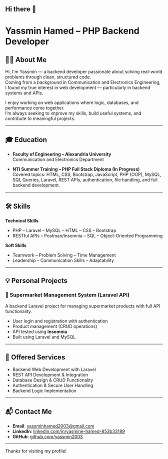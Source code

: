## Hi there 👋

# Yassmin Hamed – PHP Backend Developer

## 👩‍💻 About Me

Hi, I'm Yassmin — a backend developer passionate about solving real-world problems through clean, structured code.  
Coming from a background in Communication and Electronics Engineering, I found my true interest in web development — particularly in backend systems and APIs.

I enjoy working on web applications where logic, databases, and performance come together.  
I’m always seeking to improve my skills, build useful systems, and contribute to meaningful projects.

---

## 🎓 Education

- **Faculty of Engineering – Alexandria University**  
  Communication and Electronics Department  

- **NTI Summer Training – PHP Full Stack Diploma (In Progress)**  
  Covered topics: HTML, CSS, Bootstrap, JavaScript, PHP (OOP), MySQL, SQL Queries, Laravel, REST APIs, authentication, file handling, and full backend development.

---

## 🛠️ Skills

**Technical Skills**  
- PHP – Laravel – MySQL – HTML – CSS – Bootstrap  
- RESTful APIs – Postman/Insomnia – SQL – Object-Oriented Programming

**Soft Skills**  
- Teamwork – Problem Solving – Time Management  
- Leadership – Communication Skills – Adaptability

---

## 💡 Personal Projects

### 🛒 Supermarket Management System (Laravel API)
A backend Laravel project for managing supermarket products with full API functionality.

- User login and registration with authentication  
- Product management (CRUD operations)  
- API tested using **Insomnia**  
- Built using Laravel and MySQL

---

## 🧰 Offered Services

- Backend Web Development with Laravel  
- REST API Development & Integration  
- Database Design & CRUD Functionality  
- Authentication & Secure User Handling  
- Backend Logic Implementation

---

## 📬 Contact Me

- **Email**: yassminhamed2003@gmail.com  
- **LinkedIn**: [linkedin.com/in/yasmine-hamed-853b33189](https://www.linkedin.com/in/yasmine-hamed-853b33189)  
- **GitHub**: [github.com/yassmin2003](https://github.com/yassmin2003)

---

Thanks for visiting my profile!
